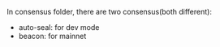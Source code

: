 In consensus folder, there are two consensus(both different):

- auto-seal: for dev mode
- beacon: for mainnet